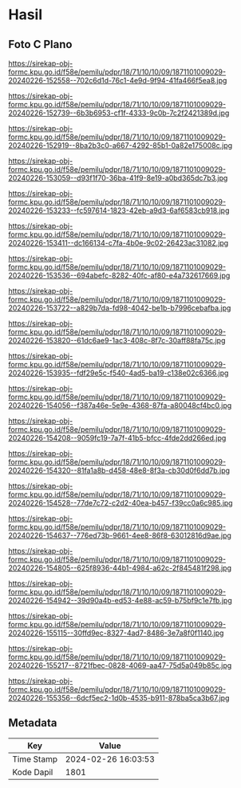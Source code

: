 # Hasil

## Foto C Plano

https://sirekap-obj-formc.kpu.go.id/f58e/pemilu/pdpr/18/71/10/10/09/1871101009029-20240226-152558--702c6d1d-76c1-4e9d-9f94-41fa466f5ea8.jpg

https://sirekap-obj-formc.kpu.go.id/f58e/pemilu/pdpr/18/71/10/10/09/1871101009029-20240226-152739--6b3b6953-cf1f-4333-9c0b-7c2f2421389d.jpg

https://sirekap-obj-formc.kpu.go.id/f58e/pemilu/pdpr/18/71/10/10/09/1871101009029-20240226-152919--8ba2b3c0-a667-4292-85b1-0a82e175008c.jpg

https://sirekap-obj-formc.kpu.go.id/f58e/pemilu/pdpr/18/71/10/10/09/1871101009029-20240226-153059--d93f1f70-36ba-41f9-8e19-a0bd365dc7b3.jpg

https://sirekap-obj-formc.kpu.go.id/f58e/pemilu/pdpr/18/71/10/10/09/1871101009029-20240226-153233--fc597614-1823-42eb-a9d3-6af6583cb918.jpg

https://sirekap-obj-formc.kpu.go.id/f58e/pemilu/pdpr/18/71/10/10/09/1871101009029-20240226-153411--dc166134-c7fa-4b0e-9c02-26423ac31082.jpg

https://sirekap-obj-formc.kpu.go.id/f58e/pemilu/pdpr/18/71/10/10/09/1871101009029-20240226-153536--694abefc-8282-40fc-af80-e4a732617669.jpg

https://sirekap-obj-formc.kpu.go.id/f58e/pemilu/pdpr/18/71/10/10/09/1871101009029-20240226-153722--a829b7da-fd98-4042-be1b-b7996cebafba.jpg

https://sirekap-obj-formc.kpu.go.id/f58e/pemilu/pdpr/18/71/10/10/09/1871101009029-20240226-153820--61dc6ae9-1ac3-408c-8f7c-30aff88fa75c.jpg

https://sirekap-obj-formc.kpu.go.id/f58e/pemilu/pdpr/18/71/10/10/09/1871101009029-20240226-153935--fdf29e5c-f540-4ad5-ba19-c138e02c6366.jpg

https://sirekap-obj-formc.kpu.go.id/f58e/pemilu/pdpr/18/71/10/10/09/1871101009029-20240226-154056--f387a46e-5e9e-4368-87fa-a80048cf4bc0.jpg

https://sirekap-obj-formc.kpu.go.id/f58e/pemilu/pdpr/18/71/10/10/09/1871101009029-20240226-154208--9059fc19-7a7f-41b5-bfcc-4fde2dd266ed.jpg

https://sirekap-obj-formc.kpu.go.id/f58e/pemilu/pdpr/18/71/10/10/09/1871101009029-20240226-154320--81fa1a8b-d458-48e8-8f3a-cb30d0f6dd7b.jpg

https://sirekap-obj-formc.kpu.go.id/f58e/pemilu/pdpr/18/71/10/10/09/1871101009029-20240226-154528--77de7c72-c2d2-40ea-b457-f39cc0a6c985.jpg

https://sirekap-obj-formc.kpu.go.id/f58e/pemilu/pdpr/18/71/10/10/09/1871101009029-20240226-154637--776ed73b-9661-4ee8-86f8-63012816d9ae.jpg

https://sirekap-obj-formc.kpu.go.id/f58e/pemilu/pdpr/18/71/10/10/09/1871101009029-20240226-154805--625f8936-44b1-4984-a62c-2f845481f298.jpg

https://sirekap-obj-formc.kpu.go.id/f58e/pemilu/pdpr/18/71/10/10/09/1871101009029-20240226-154942--39d90a4b-ed53-4e88-ac59-b75bf9c1e7fb.jpg

https://sirekap-obj-formc.kpu.go.id/f58e/pemilu/pdpr/18/71/10/10/09/1871101009029-20240226-155115--30ffd9ec-8327-4ad7-8486-3e7a8f0f1140.jpg

https://sirekap-obj-formc.kpu.go.id/f58e/pemilu/pdpr/18/71/10/10/09/1871101009029-20240226-155217--8721fbec-0828-4069-aa47-75d5a049b85c.jpg

https://sirekap-obj-formc.kpu.go.id/f58e/pemilu/pdpr/18/71/10/10/09/1871101009029-20240226-155356--6dcf5ec2-1d0b-4535-b911-878ba5ca3b67.jpg


## Metadata

| Key        | Value               |
| ---------- | ------------------- |
| Time Stamp | 2024-02-26 16:03:53 |
| Kode Dapil | 1801                |



